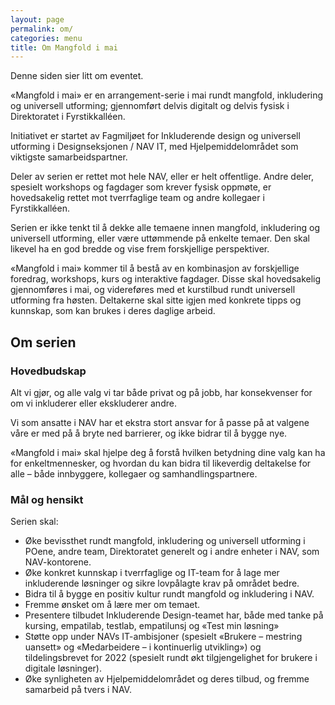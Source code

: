 ```yaml
---
layout: page
permalink: om/
categories: menu
title: Om Mangfold i mai
---
```

Denne siden sier litt om eventet.

«Mangfold i mai» er en arrangement-serie i mai rundt mangfold, inkludering og universell utforming; gjennomført delvis digitalt og delvis fysisk i Direktoratet i Fyrstikkalléen.

Initiativet er startet av Fagmiljøet for Inkluderende design og universell utforming i Designseksjonen / NAV IT, med Hjelpemiddelområdet som viktigste samarbeidspartner.

Deler av serien er rettet mot hele NAV, eller er helt offentlige. Andre deler, spesielt workshops og fagdager som krever fysisk oppmøte, er hovedsakelig rettet mot tverrfaglige team og andre kollegaer i Fyrstikkalléen.

Serien er ikke tenkt til å dekke alle temaene innen mangfold, inkludering og universell utforming, eller være uttømmende på enkelte temaer. Den skal likevel ha en god bredde og vise frem forskjellige perspektiver.

«Mangfold i mai» kommer til å bestå av en kombinasjon av forskjellige foredrag, workshops, kurs og interaktive fagdager. Disse skal hovedsakelig gjennomføres i mai, og videreføres med et kurstilbud rundt universell utforming fra høsten. Deltakerne skal sitte igjen med konkrete tipps og kunnskap, som kan brukes i deres daglige arbeid.



## Om serien

### Hovedbudskap

Alt vi gjør, og alle valg vi tar både privat og på jobb, har konsekvenser for om vi inkluderer eller ekskluderer andre.

Vi som ansatte i NAV har et ekstra stort ansvar for å passe på at valgene våre er med på å bryte ned barrierer, og ikke bidrar til å bygge nye.

«Mangfold i mai» skal hjelpe deg å forstå hvilken betydning dine valg kan ha for enkeltmennesker, og hvordan du kan bidra til likeverdig deltakelse for alle – både innbyggere, kollegaer og samhandlingspartnere.

### Mål og hensikt

Serien skal:

- Øke bevissthet rundt mangfold, inkludering og universell utforming i POene, andre team, Direktoratet generelt og i andre enheter i NAV, som NAV-kontorene.
- Øke konkret kunnskap i tverrfaglige og IT-team for å lage mer inkluderende løsninger og sikre lovpålagte krav på området bedre.
- Bidra til å bygge en positiv kultur rundt mangfold og inkludering i NAV.
- Fremme ønsket om å lære mer om temaet.
- Presentere tilbudet Inkluderende Design-teamet har, både med tanke på kursing, empatilab, testlab, empatilunsj og «Test min løsning»
- Støtte opp under NAVs IT-ambisjoner (spesielt «Brukere – mestring uansett» og «Medarbeidere – i kontinuerlig utvikling») og tildelingsbrevet for 2022 (spesielt rundt økt tilgjengelighet for brukere i digitale løsninger).
- Øke synligheten av Hjelpemiddelområdet og deres tilbud, og fremme samarbeid på tvers i NAV.